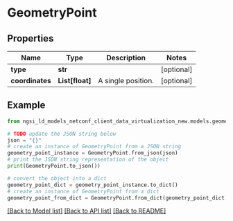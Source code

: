 # GeometryPoint


## Properties

Name | Type | Description | Notes
------------ | ------------- | ------------- | -------------
**type** | **str** |  | [optional] 
**coordinates** | **List[float]** | A single position.  | [optional] 

## Example

```python
from ngsi_ld_models_netconf_client_data_virtualization_new.models.geometry_point import GeometryPoint

# TODO update the JSON string below
json = "{}"
# create an instance of GeometryPoint from a JSON string
geometry_point_instance = GeometryPoint.from_json(json)
# print the JSON string representation of the object
print(GeometryPoint.to_json())

# convert the object into a dict
geometry_point_dict = geometry_point_instance.to_dict()
# create an instance of GeometryPoint from a dict
geometry_point_from_dict = GeometryPoint.from_dict(geometry_point_dict)
```
[[Back to Model list]](../README.md#documentation-for-models) [[Back to API list]](../README.md#documentation-for-api-endpoints) [[Back to README]](../README.md)


